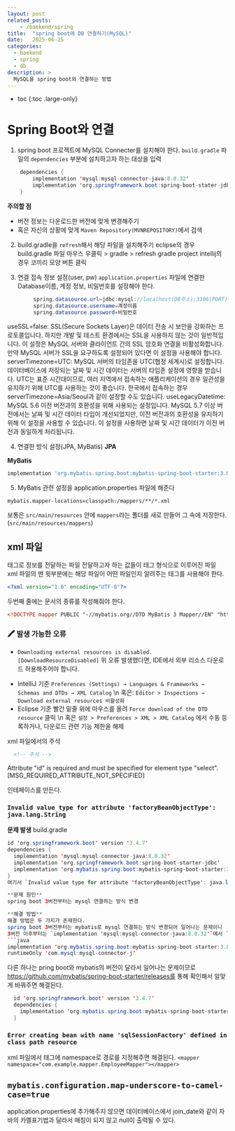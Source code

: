 ```yaml
---
layout: post
related_posts:
    - /baekend/spring
title:  "spring boot에 DB 연결하기(MySQL)"
date:   2025-06-25
categories:
  - baekend
  - spring
  - db
description: >
  MySQL을 spring boot와 연결하는 방법
---
```

* toc
{:toc .large-only}



# Spring Boot와 연결
1. spring boot 프로젝트에 MySQL Connecter를 설치해야 한다.
`build.gradle` 파일의 `dependencies` 부분에 설치하고자 하는 대상을 입력
```java
    dependencies {
        implementation 'mysql:mysql-connector-java:8.0.32'
        implementation 'org.springframework.boot:spring-boot-stater-jdbc'
    }
```
**주의할 점**
- 버전 정보는 다운로드한 버전에 맞게 변경해주기
- 혹은 자신의 상황에 맞게 `Maven Repository(MVNREPOSITORY)`에서 검색
2. build.gradle을 `refresh`해서 해당 파일을 설치해주기
   eclipse의 경우 build.gradle 파일 마우스 우클릭 > gradle > refresh gradle project
   intellij의 경우 코끼리 모양 버튼 클릭
3. 연결 접속 정보 설정(user, pw)
   `application.properties` 파일에 연결한 Database이름, 계정 정보, 비밀번호를 설정해야 한다.

   ```java
        spring.datasource.url=jdbc:mysql://localhost(DB주소):3306(PORT)/DB이름?useSSL=false&serverTimezone=UTC&useLegacyDatetime
		spring.datasource.username=계정이름
		spring.datasource.password=비밀번호
   ```

useSSL=false:
SSL(Secure Sockets Layer)은 데이터 전송 시 보안을 강화하는 프로토콜입니다. 하지만 개발 및 테스트 환경에서는 SSL을 사용하지 않는 것이 일반적입니다. 이 설정은 MySQL 서버와 클라이언트 간의 SSL 암호화 연결을 비활성화합니다. 만약 MySQL 서버가 SSL을 요구하도록 설정되어 있다면 이 설정을 사용해야 합니다.
serverTimezone=UTC:
MySQL 서버의 타임존을 UTC(협정 세계시)로 설정합니다. 데이터베이스에 저장되는 날짜 및 시간 데이터는 서버의 타임존 설정에 영향을 받습니다. UTC는 표준 시간대이므로, 여러 지역에서 접속하는 애플리케이션의 경우 일관성을 유지하기 위해 UTC를 사용하는 것이 좋습니다. 한국에서 접속하는 경우 serverTimezone=Asia/Seoul과 같이 설정할 수도 있습니다.
useLegacyDatetime:
MySQL 5.6 이전 버전과의 호환성을 위해 사용되는 설정입니다. MySQL 5.7 이상 버전에서는 날짜 및 시간 데이터 타입이 개선되었지만, 이전 버전과의 호환성을 유지하기 위해 이 설정을 사용할 수 있습니다. 이 설정을 사용하면 날짜 및 시간 데이터가 이전 버전과 동일하게 처리됩니다. 

4. 연결한 방식 설정(JPA, MyBatis)
**JPA**

**MyBatis**
```build.gradle
implementation 'org.mybatis.spring.boot:mybatis-spring-boot-starter:3.0.0'
```

5. MyBatis 관련 설정을 application.properties 파일에 해준다
```application.properties
mybatis.mapper-locations=classpath:/mappers/**/*.xml
```
  보통은 `src/main/resources` 안에 `mappers`라는 폴더를 새로 만들어 그 속에 저장한다. (`src/main/resources/mappers`)

## xml 파일
태그로 정보를 전달하는 파일
전달하고자 하는 값들이 태그 형식으로 이루어진 파일
xml 파일의 맨 윗부분에는 해당 파일이 어떤 파일인지 알려주는 태그를 사용해야 한다.
```xml
<?xml version="1.0" encoding="UTF-8"?>
```
두번째 줄에는 문서의 종류를 작성해줘야 한다.
```xml    
<!DOCTYPE mapper PUBLIC "-//mybatis.org//DTD MyBatis 3 Mapper//EN" "http://mybatis.org/dtd/mybatis-3-mapper.dtd">
```

### 🖍️ 발생 가능한 오류
* `Downloading external resources is disabled. [DownloadResourceDisabled]` 
위 오류 발생했다면, IDE에서 외부 리소스 다운로드 허용해주어야 합니다.
- IntelliJ 기준
`Preferences (Settings) → Languages & Frameworks → Schemas and DTDs → XML Catalog` \n
혹은: `Editor > Inspections → Download external resources 비활성화`
- Eclipse 기준
빨간 밑줄 위에 마우스를 올려 `Force download of the DTD resource` 클릭 \n
혹은 `설정 > Preferences > XML > XML Catalog` 에서 수동 등록하거나, 다운로드 관련 기능 제한을 해제

xml 파일에서의 주석
``` xml
  <!-- 주석 -->
```

Attribute "id" is required and must be specified for element type "select". [MSG_REQUIRED_ATTRIBUTE_NOT_SPECIFIED]	

인테페이스를 만든다.

###  `Invalid value type for attribute 'factoryBeanObjectType': java.lang.String`
**문제 발생**
build.gradle
```java 
id 'org.springframework.boot' version '3.4.7'
dependencies {
  implementation 'mysql:mysql-connector-java:8.0.32'
  implementation 'org.springframework.boot:spring-boot-starter-jdbc'
  implementation 'org.mybatis.spring.boot:mybatis-spring-boot-starter:3.0.0'
}
여기서 `Invalid value type for attribute 'factoryBeanObjectType': java.lang.String` 오류 발생

**문제 원인**
spring boot 3버전부터는 mysql 연결하는 방식 변경

**해결 방법**
해결 방법은 두 가지가 존재한다.
spring boot 3버전부터는 mybatis로 mysql 연결하는 방식 변경되어 일어나는 문제이니
3버전 이후부터는 `implementation 'mysql:mysql-connector-java:8.0.32'`에서 `runtimeOnly 'com.mysql-connector-j'`로 변경해주면 된다.
```java
implementation 'org.mybatis.spring.boot:mybatis-spring-boot-starter:3.0.3'
runtimeOnly 'com.mysql:mysql-connector-j'
```

다른 하나는 pring boot와 mybatis의 버전이 달라서 일어나는 문제이므로
https://github.com/mybatis/spring-boot-starter/releases를 통해 확인해서 알맞게 바꿔주면 해결된다.
```java
  id 'org.springframework.boot' version '3.4.7'
  dependencies {
    implementation 'org.mybatis.spring.boot:mybatis-spring-boot-starter:3.0.4'
  }
``` 

### `Error creating bean with name 'sqlSessionFactory' defined in class path resource`
xml 파일에서 <mapper> 태그에 namespace로 경로를 지정해주면 해결된다.
`<mapper namespace="com.example.mapper.EmployeeMapper"></mapper>`

## `mybatis.configuration.map-underscore-to-camel-case=true`
application.properties에 추가해주지 않으면
데이터베이스에서 join_date와 같이 자바의 카멜표기법과 달라서 매칭이 되지 않고 null이 출력될 수 있다.